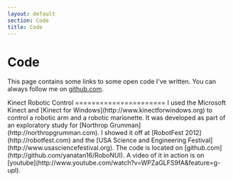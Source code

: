 ```yaml
---
layout: default
section: Code
title: Code
---
```


Code
====
This page contains some links to some open code I've written. You can always follow me on [github.com](http://github.com/yanatan16).

<div class="section" markdown="1">
Kinect Robotic Control
======================
I used the Microsoft Kinect and [Kinect for Windows](http://www.kinectforwindows.org) to control a robotic arm and a robotic marionette. It was developed as part of an exploratory study for [Northrop Grumman](http://northropgrumman.com). I showed it off at [RobotFest 2012](http://robotfest.com) and the [USA Science and Engineering Festival](http://www.usasciencefestival.org). The code is located on [github.com](http://github.com/yanatan16/RoboNUI). A video of it in action is on [youtube](http://www.youtube.com/watch?v=WPZaGLFS9fA&feature=g-upl).
</div>
